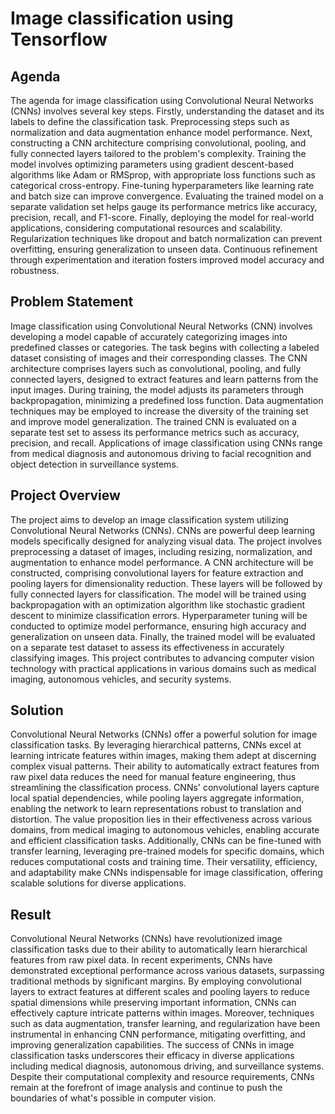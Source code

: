 # Image classification using Tensorflow

## Agenda

The agenda for image classification using Convolutional Neural Networks (CNNs) involves several key steps. Firstly, understanding the dataset and its labels to define the classification task. Preprocessing steps such as normalization and data augmentation enhance model performance. Next, constructing a CNN architecture comprising convolutional, pooling, and fully connected layers tailored to the problem's complexity. Training the model involves optimizing parameters using gradient descent-based algorithms like Adam or RMSprop, with appropriate loss functions such as categorical cross-entropy. Fine-tuning hyperparameters like learning rate and batch size can improve convergence. Evaluating the trained model on a separate validation set helps gauge its performance metrics like accuracy, precision, recall, and F1-score. Finally, deploying the model for real-world applications, considering computational resources and scalability. Regularization techniques like dropout and batch normalization can prevent overfitting, ensuring generalization to unseen data. Continuous refinement through experimentation and iteration fosters improved model accuracy and robustness.

## Problem Statement

Image classification using Convolutional Neural Networks (CNN) involves developing a model capable of accurately categorizing images into predefined classes or categories. The task begins with collecting a labeled dataset consisting of images and their corresponding classes. The CNN architecture comprises layers such as convolutional, pooling, and fully connected layers, designed to extract features and learn patterns from the input images. During training, the model adjusts its parameters through backpropagation, minimizing a predefined loss function. Data augmentation techniques may be employed to increase the diversity of the training set and improve model generalization. The trained CNN is evaluated on a separate test set to assess its performance metrics such as accuracy, precision, and recall. Applications of image classification using CNNs range from medical diagnosis and autonomous driving to facial recognition and object detection in surveillance systems.

## Project Overview

The project aims to develop an image classification system utilizing Convolutional Neural Networks (CNNs). CNNs are powerful deep learning models specifically designed for analyzing visual data. The project involves preprocessing a dataset of images, including resizing, normalization, and augmentation to enhance model performance. A CNN architecture will be constructed, comprising convolutional layers for feature extraction and pooling layers for dimensionality reduction. These layers will be followed by fully connected layers for classification. The model will be trained using backpropagation with an optimization algorithm like stochastic gradient descent to minimize classification errors. Hyperparameter tuning will be conducted to optimize model performance, ensuring high accuracy and generalization on unseen data. Finally, the trained model will be evaluated on a separate test dataset to assess its effectiveness in accurately classifying images. This project contributes to advancing computer vision technology with practical applications in various domains such as medical imaging, autonomous vehicles, and security systems.

## Solution

Convolutional Neural Networks (CNNs) offer a powerful solution for image classification tasks. By leveraging hierarchical patterns, CNNs excel at learning intricate features within images, making them adept at discerning complex visual patterns. Their ability to automatically extract features from raw pixel data reduces the need for manual feature engineering, thus streamlining the classification process. CNNs' convolutional layers capture local spatial dependencies, while pooling layers aggregate information, enabling the network to learn representations robust to translation and distortion. The value proposition lies in their effectiveness across various domains, from medical imaging to autonomous vehicles, enabling accurate and efficient classification tasks. Additionally, CNNs can be fine-tuned with transfer learning, leveraging pre-trained models for specific domains, which reduces computational costs and training time. Their versatility, efficiency, and adaptability make CNNs indispensable for image classification, offering scalable solutions for diverse applications.


## Result

Convolutional Neural Networks (CNNs) have revolutionized image classification tasks due to their ability to automatically learn hierarchical features from raw pixel data. In recent experiments, CNNs have demonstrated exceptional performance across various datasets, surpassing traditional methods by significant margins. By employing convolutional layers to extract features at different scales and pooling layers to reduce spatial dimensions while preserving important information, CNNs can effectively capture intricate patterns within images. Moreover, techniques such as data augmentation, transfer learning, and regularization have been instrumental in enhancing CNN performance, mitigating overfitting, and improving generalization capabilities. The success of CNNs in image classification tasks underscores their efficacy in diverse applications including medical diagnosis, autonomous driving, and surveillance systems. Despite their computational complexity and resource requirements, CNNs remain at the forefront of image analysis and continue to push the boundaries of what's possible in computer vision.
